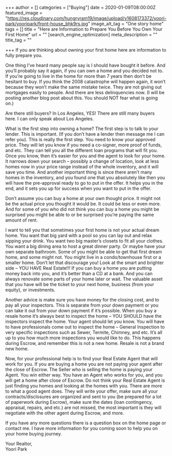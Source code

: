 +++
author = []
categories = ["Buying"]
date = 2020-01-09T08:00:00Z
featured_image = "https://res.cloudinary.com/hungryram19/image/upload/v1608173372/yoori-park/yooripark/front-house_bhk9rs.jpg"
image_alt_tag = "One story home"
tags = []
title = "Here are Information to Prepare You Before You Own Your First Home"
url = ""
[search_engine_optimization]
meta_description = ""
title_tag = ""

+++
If you are thinking about owning your first home here are information to fully prepare you.

One thing I’ve heard many people say is I should have bought it before. And you’ll probably say it again, if you can own a home and you decided not to. If you’re going to live in the home for more than 7 years then don’t be hesitant to buy. If you think the 2008 catastrophe will happen again, it won’t because they won’t make the same mistake twice. They are not giving out mortgages easily to people. And there are less delinquencies now. (I will be posting another blog post about this. You should NOT fear what is going on.)

Are there still buyers? In Los Angeles, YES! There are still many buyers here. I can only speak about Los Angeles.

What is the first step into owning a home? The first step is to talk to your lender. This is important. (If you don’t have a lender then message me I can refer you). This is really the first step. You need to know your approved price. They will let you know if you need a co-signer, more proof of funds, and etc. They can tell you all the different loan programs that will fit you. Once you know, then it’s easier for you and the agent to look for your home. It narrows down your search – possibly a change of location, look at less homes now in your price range instead of the whole inventory, and it will save you time. And another important thing is since there aren’t many homes in the inventory, and you found one that you absolutely like then you will have the pre-approval ready to go to put in the offer. It helps you in the end, and it sets you up for success when you want to put in the offer.

Don’t assume you can buy a home at your own thought price. It might not be the actual price you thought it would be. It could be less or even more. And for some of you who did not think you can buy a home you might be surprised you might be able to or be surprised you’re paying the same amount of rent.

I want to tell you that sometimes your first home is not your actual dream home. You want that big yard with a pool so you can lay out and relax sipping your drink. You want two big master’s closets to fit all your clothes. You want a big dining area to host a great dinner party. Or maybe have your own separate bathroom. Some of you might be able to get that first dream home, and some might not. You might live in a condo/townhouse first or a smaller home. Don’t let that discourage you! Look at the smart and brighter side – YOU HAVE Real Estate!!! If you can buy a home you are putting money back into you, and it’s better than a CD at a bank. And you can always renovate some parts of your home later or wait. The valuable asset that you have will be the ticket to your next home, business (from your equity), or investments.

Another advice is make sure you have money for the closing cost, and to pay all your inspectors. This is separate from your down payment or you can take it out from your down payment if it’s possible. When you buy a resale home it’s always best to inspect the home – YOU SHOULD have the inspectors inspect the home. Your agent should let you know. You will have to have professionals come out to inspect the home – General Inspection to very specific inspections such as Sewer, Termite, Chimney, and etc. It’s all up to you how much more inspections you would like to do. This happens during Escrow, and remember this is not a new home. Resale is not a brand new home.

Now, for your professional help is to find your Real Estate Agent that will work for you. If you are buying a home you are not paying your agent after the close of Escrow. The Seller who is selling the home is paying your Agent. You win either way. You have an Agent who works for you, and you will get a home after close of Escrow. Do not think your Real Estate Agent is just finding you homes and looking at the homes with you. There are more to what a good agent does. They will write your offer, make sure all your contracts/disclosures are organized and sent to you (be prepared for a lot of paperwork during Escrow), make sure the dates (loan contingency, appraisal, repairs, and etc.) are not missed, the most important is they will negotiate with the other agent during Escrow, and more.

If you have any more questions there is a question box on the home page or contact me. I have more information for you coming soon to help you on your home buying journey.

Your Realtor,  
Yoori Park